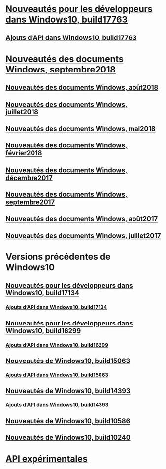 # [Nouveautés pour les développeurs dans Windows10, build17763](../whats-new/windows-10-build-17763.md)
## [Ajouts d’API dans Windows10, build17763](../whats-new/windows-10-build-17763-api-diff.md)
# [Nouveautés des documents Windows, septembre2018](../whats-new/windows-docs-september-2018.md)
## [Nouveautés des documents Windows, août2018](../whats-new/windows-docs-august-2018.md)
## [Nouveautés des documents Windows, juillet2018](../whats-new/windows-docs-july-2018.md)
## [Nouveautés des documents Windows, mai2018](../whats-new/windows-docs-may-2018.md)
## [Nouveautés des documents Windows, février2018](../whats-new/windows-docs-february-2018.md)
## [Nouveautés des documents Windows, décembre2017](../whats-new/windows-docs-december-2017.md)
## [Nouveautés des documents Windows, septembre2017](../whats-new/windows-docs-september-2017.md)
## [Nouveautés des documents Windows, août2017](../whats-new/windows-docs-august-2017.md)
## [Nouveautés des documents Windows, juillet2017](../whats-new/windows-docs-july-2017.md)
# Versions précédentes de Windows10
## [Nouveautés pour les développeurs dans Windows10, build17134](../whats-new/windows-10-build-17134.md)
### [Ajouts d’API dans Windows10, build17134](../whats-new/windows-10-build-17134-api-diff.md)
## [Nouveautés pour les développeurs dans Windows10, build16299](../whats-new/windows-10-build-16299.md)
### [Ajouts d’API dans Windows10, build16299](../whats-new/windows-10-build-16299-api-diff.md)
## [Nouveautés de Windows10, build15063](../whats-new/windows-10-build-15063.md)
### [Ajouts d’API dans Windows10, build15063](../whats-new/windows-10-build-15063-api-diff.md)
## [Nouveautés de Windows10, build14393](../whats-new/windows-10-build-14393.md)
### [Ajouts d’API dans Windows10, build14393](../whats-new/windows-10-build-14393-api-diff.md)
## [Nouveautés de Windows10, build10586](../whats-new/windows-10-build-10586.md)
## [Nouveautés de Windows10, build10240](../whats-new/windows-10-build-10240.md)
# [API expérimentales](../whats-new/experimental-apis.md)